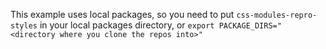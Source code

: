 This example uses local packages, so you need to put `css-modules-repro-styles` in your local packages directory, or `export PACKAGE_DIRS="<directory where you clone the repos into>"`

